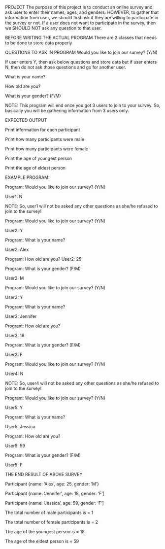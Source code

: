 PROJECT
The purpose of this project is to conduct an online survey and ask user to enter their names, ages, and genders.
HOWEVER, to gather that information from user, we should first ask if they are willing to participate in the survey or not. If a user does not want to participate in the survey, then we SHOULD NOT ask any question to that user. 


BEFORE WRITING THE ACTUAL PROGRAM
There are 2 classes that needs to be done to store data properly


QUESTIONS TO ASK IN PROGRAM
Would you like to join our survey? (Y/N)

If user enters Y, then ask below questions and store data but if user enters N, then do not ask those questions and go for another user.

What is your name?

How old are you?

What is your gender? (F/M) 

NOTE: This program will end once you got 3 users to join to your survey. So, basically you will be gathering information from 3 users only.
 

EXPECTED OUTPUT 

Print information for each participant

Print how many participants were male

Print how many participants were female

Print the age of youngest person

Print the age of eldest person


EXAMPLE PROGRAM: 

Program: Would you like to join our survey? (Y/N) 

User1: N 

NOTE: So, user1 will not be asked any other questions as she/he refused to join to the survey! 

Program: Would you like to join our survey? (Y/N) 

User2: Y 

Program: What is your name? 

User2: Alex 

Program: How old are you? 
User2: 25 

Program: What is your gender? (F/M) 

User2: M 

Program: Would you like to join our survey? (Y/N) 

User3: Y 

Program: What is your name? 

User3: Jennifer 

Program: How old are you? 

User3: 18 

Program: What is your gender? (F/M) 

User3: F 

Program: Would you like to join our survey? (Y/N) 

User4: N 

NOTE: So, user4 will not be asked any other questions as she/he refused to join to the survey! 

Program: Would you like to join our survey? (Y/N) 

User5: Y 

Program: What is your name? 

User5: Jessica 

Program: How old are you? 

User5: 59 

Program: What is your gender? (F/M) 

User5: F 


THE END RESULT OF ABOVE SURVEY 

Participant {name: ‘Alex’, age: 25, gender: ‘M’}

Participant {name: ‘Jennifer’, age: 18, gender: ‘F’]

Participant {name: ‘Jessica’, age: 59, gender: ‘F’]

The total number of male participants is = 1

The total number of female participants is = 2

The age of the youngest person is = 18

The age of the eldest person is = 59
